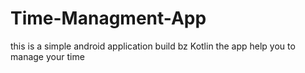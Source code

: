 # Time-Managment-App
this is a simple android application build bz Kotlin the app help you to manage your time
